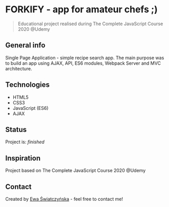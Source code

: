# FORKIFY - app for amateur chefs ;)
> Educational project realised during The Complete JavaScript Course 2020 @Udemy

## General info
Single Page Application - simple recipe search app. The main purpose was to build an app using AJAX, API, ES6 modules, Webpack Server and MVC architecture.

## Technologies
* HTML5
* CSS3
* JavaScript (ES6)
* AJAX

## Status
Project is: _finished_

## Inspiration
Project based on The Complete JavaScript Course 2020 @Udemy

## Contact
Created by [Ewa Światczyńska](https://www.linkedin.com/in/ewaswiatczynska/) - feel free to contact me!
